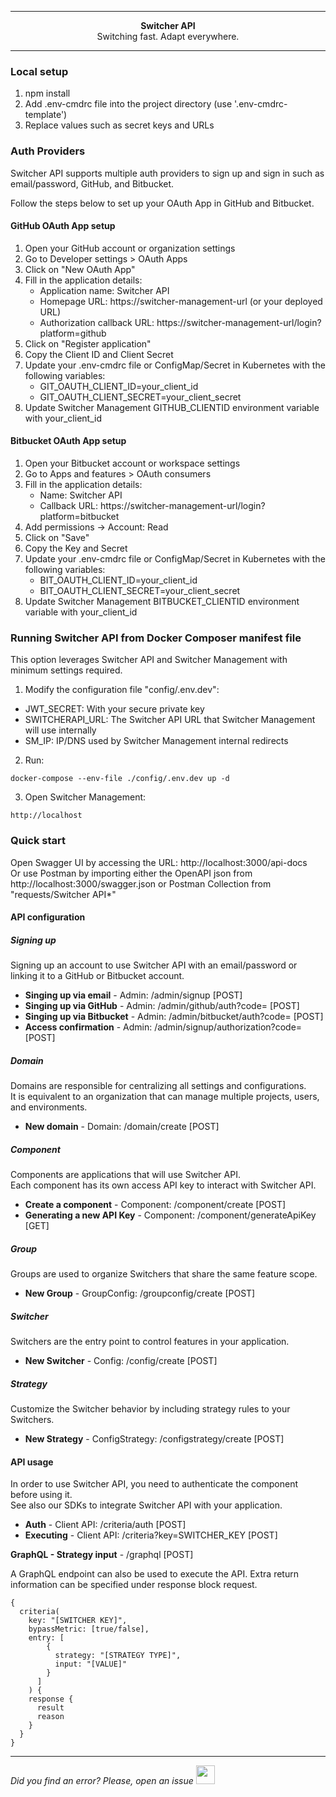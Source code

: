 ***

<div align="center">
<b>Switcher API</b><br>
Switching fast. Adapt everywhere.
</div>

***

### Local setup
1. npm install
2. Add .env-cmdrc file into the project directory (use '.env-cmdrc-template')
3. Replace values such as secret keys and URLs

### Auth Providers

Switcher API supports multiple auth providers to sign up and sign in such as email/password, GitHub, and Bitbucket.

Follow the steps below to set up your OAuth App in GitHub and Bitbucket.

#### GitHub OAuth App setup

1. Open your GitHub account or organization settings
2. Go to Developer settings > OAuth Apps
3. Click on "New OAuth App"
4. Fill in the application details:
   - Application name: Switcher API
   - Homepage URL: https://switcher-management-url (or your deployed URL)
   - Authorization callback URL: https://switcher-management-url/login?platform=github
5. Click on "Register application"
6. Copy the Client ID and Client Secret
7. Update your .env-cmdrc file or ConfigMap/Secret in Kubernetes with the following variables:
   - GIT_OAUTH_CLIENT_ID=your_client_id
   - GIT_OAUTH_CLIENT_SECRET=your_client_secret
8. Update Switcher Management GITHUB_CLIENTID environment variable with your_client_id

#### Bitbucket OAuth App setup

1. Open your Bitbucket account or workspace settings
2. Go to Apps and features > OAuth consumers
3. Fill in the application details:
   - Name: Switcher API
   - Callback URL: https://switcher-management-url/login?platform=bitbucket
4. Add permissions -> Account: Read
5. Click on "Save"
6. Copy the Key and Secret
7. Update your .env-cmdrc file or ConfigMap/Secret in Kubernetes with the following variables:
   - BIT_OAUTH_CLIENT_ID=your_client_id
   - BIT_OAUTH_CLIENT_SECRET=your_client_secret
8. Update Switcher Management BITBUCKET_CLIENTID environment variable with your_client_id

### Running Switcher API from Docker Composer manifest file

This option leverages Switcher API and Switcher Management with minimum settings required.

1. Modify the configuration file "config/.env.dev":

- JWT_SECRET: With your secure private key
- SWITCHERAPI_URL: The Switcher API URL that Switcher Management will use internally
- SM_IP: IP/DNS used by Switcher Management internal redirects

2. Run:

```
docker-compose --env-file ./config/.env.dev up -d
```

3. Open Switcher Management:

```
http://localhost
```

### Quick start

Open Swagger UI by accessing the URL: http://localhost:3000/api-docs<br>
Or use Postman by importing either the OpenAPI json from http://localhost:3000/swagger.json or Postman Collection from "requests/Switcher API*"

#### API configuration

##### Signing up
Signing up an account to use Switcher API with an email/password or linking it to a GitHub or Bitbucket account.

- **Singing up via email** - Admin: /admin/signup [POST]
- **Singing up via GitHub** - Admin: /admin/github/auth?code= [POST]
- **Singing up via Bitbucket** - Admin: /admin/bitbucket/auth?code= [POST]
- **Access confirmation** - Admin: /admin/signup/authorization?code= [POST]

##### Domain
Domains are responsible for centralizing all settings and configurations.<br>
It is equivalent to an organization that can manage multiple projects, users, and environments.

- **New domain** - Domain: /domain/create [POST]

##### Component
Components are applications that will use Switcher API.<br>
Each component has its own access API key to interact with Switcher API.

- **Create a component** - Component: /component/create [POST]
- **Generating a new API Key** - Component: /component/generateApiKey [GET]

##### Group
Groups are used to organize Switchers that share the same feature scope.

- **New Group** - GroupConfig: /groupconfig/create [POST]

##### Switcher
Switchers are the entry point to control features in your application.<br>

- **New Switcher** - Config: /config/create [POST]

##### Strategy
Customize the Switcher behavior by including strategy rules to your Switchers.

- **New Strategy** - ConfigStrategy: /configstrategy/create [POST]

#### API usage
In order to use Switcher API, you need to authenticate the component before using it.<br>
See also our SDKs to integrate Switcher API with your application.

- **Auth** - Client API: /criteria/auth [POST]
- **Executing** -  Client API: /criteria?key=SWITCHER_KEY [POST]

**GraphQL - Strategy input** - /graphql [POST]

A GraphQL endpoint can also be used to execute the API. Extra return information can be specified under response block request.

```
{
  criteria(
    key: "[SWITCHER KEY]", 
    bypassMetric: [true/false],
    entry: [
        {
          strategy: "[STRATEGY TYPE]", 
          input: "[VALUE]"
        }
      ]
    ) {
    response {
      result
      reason
    }
  }
}
```

* * *

*Did you find an error? Please, open an issue*
<a href="https://github.com/switcherapi/switcher-management/issues/new?title=fix:+[api.md]+-+[INSERT+SHORT+DESCRIPTION]" target="_blank">
    <img src="[$ASSETS_LOCATION]\github.svg" style="width: 30px;">
</a> 